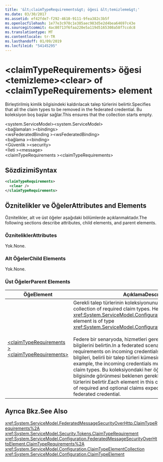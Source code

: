 ```yaml
---
title: '&lt;claimTypeRequirements&gt; öğesi &lt;temizleme&gt;'
ms.date: 03/30/2017
ms.assetid: ef42fde7-f292-4610-9111-9fea382c3b5f
ms.openlocfilehash: 1e77e3c978c1e385aec983d5e2d4bea64697c43e
ms.sourcegitcommit: 4ac80713f6faa220e5a119d5165308a58f7ccdc8
ms.translationtype: MT
ms.contentlocale: tr-TR
ms.lasthandoff: 01/09/2019
ms.locfileid: "54145295"
---
```

# <a name="ltcleargt-of-ltclaimtyperequirementsgt-element"></a><span data-ttu-id="bd653-102">&lt;claimTypeRequirements&gt; öğesi &lt;temizleme&gt;</span><span class="sxs-lookup"><span data-stu-id="bd653-102">&lt;clear&gt; of &lt;claimTypeRequirements&gt; element</span></span>
<span data-ttu-id="bd653-103">Birleştirilmiş kimlik bilgisindeki kaldırılacak talep türlerini belirtir.</span><span class="sxs-lookup"><span data-stu-id="bd653-103">Specifies that all the claim types to be removed in the federated credential.</span></span> <span data-ttu-id="bd653-104">Bu koleksiyon boş başlar sağlar.</span><span class="sxs-lookup"><span data-stu-id="bd653-104">This ensures that the collection starts empty.</span></span>  
  
 <span data-ttu-id="bd653-105">\<system.ServiceModel></span><span class="sxs-lookup"><span data-stu-id="bd653-105">\<system.ServiceModel></span></span>  
<span data-ttu-id="bd653-106">\<bağlamaları ></span><span class="sxs-lookup"><span data-stu-id="bd653-106">\<bindings></span></span>  
<span data-ttu-id="bd653-107">\<wsFederatedBinding ></span><span class="sxs-lookup"><span data-stu-id="bd653-107">\<wsFederatedBinding></span></span>  
<span data-ttu-id="bd653-108">\<bağlama ></span><span class="sxs-lookup"><span data-stu-id="bd653-108">\<binding></span></span>  
<span data-ttu-id="bd653-109">\<Güvenlik ></span><span class="sxs-lookup"><span data-stu-id="bd653-109">\<security></span></span>  
<span data-ttu-id="bd653-110">\<İleti ></span><span class="sxs-lookup"><span data-stu-id="bd653-110">\<message></span></span>  
<span data-ttu-id="bd653-111">\<claimTypeRequirements ></span><span class="sxs-lookup"><span data-stu-id="bd653-111">\<claimTypeRequirements></span></span>  
  
## <a name="syntax"></a><span data-ttu-id="bd653-112">Sözdizimi</span><span class="sxs-lookup"><span data-stu-id="bd653-112">Syntax</span></span>  
  
```xml  
<claimTypeRequirements>
  <clear />
</claimTypeRequirements>
```  
  
## <a name="attributes-and-elements"></a><span data-ttu-id="bd653-113">Öznitelikler ve Öğeler</span><span class="sxs-lookup"><span data-stu-id="bd653-113">Attributes and Elements</span></span>  
 <span data-ttu-id="bd653-114">Öznitelikler, alt ve üst öğeler aşağıdaki bölümlerde açıklanmaktadır.</span><span class="sxs-lookup"><span data-stu-id="bd653-114">The following sections describe attributes, child elements, and parent elements.</span></span>  
  
### <a name="attributes"></a><span data-ttu-id="bd653-115">Öznitelikler</span><span class="sxs-lookup"><span data-stu-id="bd653-115">Attributes</span></span>  
 <span data-ttu-id="bd653-116">Yok.</span><span class="sxs-lookup"><span data-stu-id="bd653-116">None.</span></span>  
  
### <a name="child-elements"></a><span data-ttu-id="bd653-117">Alt Öğeler</span><span class="sxs-lookup"><span data-stu-id="bd653-117">Child Elements</span></span>  
 <span data-ttu-id="bd653-118">Yok.</span><span class="sxs-lookup"><span data-stu-id="bd653-118">None.</span></span>  
  
### <a name="parent-elements"></a><span data-ttu-id="bd653-119">Üst Öğeler</span><span class="sxs-lookup"><span data-stu-id="bd653-119">Parent Elements</span></span>  
  
|<span data-ttu-id="bd653-120">Öğe</span><span class="sxs-lookup"><span data-stu-id="bd653-120">Element</span></span>|<span data-ttu-id="bd653-121">Açıklama</span><span class="sxs-lookup"><span data-stu-id="bd653-121">Description</span></span>|  
|-------------|-----------------|  
|[<span data-ttu-id="bd653-122">\<claimTypeRequirements ></span><span class="sxs-lookup"><span data-stu-id="bd653-122">\<claimTypeRequirements></span></span>](../../../../../docs/framework/configure-apps/file-schema/wcf/claimtyperequirements-for-message.md)|<span data-ttu-id="bd653-123">Gerekli talep türlerinin koleksiyonunu belirtir.</span><span class="sxs-lookup"><span data-stu-id="bd653-123">Specifies a collection of required claim types.</span></span> <span data-ttu-id="bd653-124">Her öğe türünde <xref:System.ServiceModel.Configuration.ClaimTypeElement>.</span><span class="sxs-lookup"><span data-stu-id="bd653-124">Each element is of type <xref:System.ServiceModel.Configuration.ClaimTypeElement>.</span></span><br /><br /> <span data-ttu-id="bd653-125">Federe bir senaryoda, hizmetleri gereksinimlerine gelen kimlik bilgilerini belirtin.</span><span class="sxs-lookup"><span data-stu-id="bd653-125">In a federated scenario, services state the requirements on incoming credentials.</span></span> <span data-ttu-id="bd653-126">Örneğin, gelen kimlik bilgileri, belirli bir talep türleri kümesini sahip olması gerekir.</span><span class="sxs-lookup"><span data-stu-id="bd653-126">For example, the incoming credentials must possess a certain set of claim types.</span></span> <span data-ttu-id="bd653-127">Bu koleksiyondaki her öğe bir birleştirilmiş kimlik bilgisinde görünmesi beklenen gerekli ve isteğe bağlı taleplerin türlerini belirtir.</span><span class="sxs-lookup"><span data-stu-id="bd653-127">Each element in this collection specifies the types of required and optional claims expected to appear in a federated credential.</span></span>|  
  
## <a name="see-also"></a><span data-ttu-id="bd653-128">Ayrıca Bkz.</span><span class="sxs-lookup"><span data-stu-id="bd653-128">See Also</span></span>  
 <xref:System.ServiceModel.FederatedMessageSecurityOverHttp.ClaimTypeRequirements%2A>  
 <xref:System.ServiceModel.Security.Tokens.ClaimTypeRequirement>  
 <xref:System.ServiceModel.Configuration.FederatedMessageSecurityOverHttpElement.ClaimTypeRequirements%2A>  
 <xref:System.ServiceModel.Configuration.ClaimTypeElementCollection>  
 <xref:System.ServiceModel.Configuration.ClaimTypeElement>
